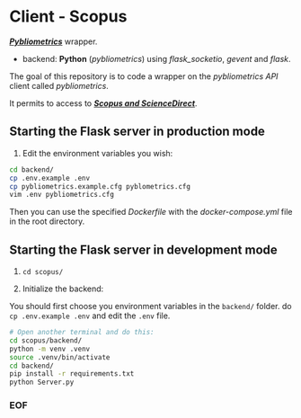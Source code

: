 # Client - Scopus

[***Pybliometrics***](https://github.com/pybliometrics-dev/pybliometrics) wrapper.

- backend: **Python** (*pybliometrics*) using *flask_socketio*, *gevent* and *flask*.

The goal of this repository is to code a wrapper on the *pybliometrics API* client
called *pybliometrics*.

It permits to access to
[***Scopus and ScienceDirect***](https://www.scopus.com/home.uri;).

## Starting the Flask server in production mode

1. Edit the environment variables you wish:

```bash
cd backend/
cp .env.example .env
cp pybliometrics.example.cfg pyblometrics.cfg
vim .env pybliometrics.cfg
```

Then you can use the specified *Dockerfile* with the *docker-compose.yml*
file in the root directory.

## Starting the Flask server in development mode

1. ``cd scopus/``

2. Initialize the backend:

You should first choose you environment variables in the `backend/` folder.
do ``cp .env.example .env`` and edit the `.env` file.

```bash
# Open another terminal and do this:
cd scopus/backend/
python -m venv .venv
source .venv/bin/activate
cd backend/
pip install -r requirements.txt
python Server.py
```

### EOF

